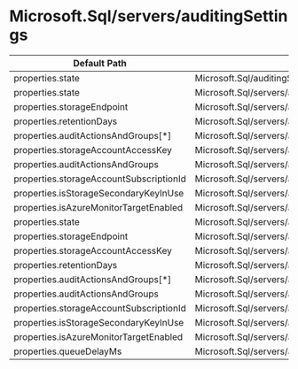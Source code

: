 # Microsoft.Sql/servers/auditingSettings

| Default Path | Alias |
|---|---|
| properties.state | Microsoft.Sql/auditingSettings.state |
| properties.state | Microsoft.Sql/servers/auditingSettings/state |
| properties.storageEndpoint | Microsoft.Sql/servers/auditingSettings/storageEndpoint |
| properties.retentionDays | Microsoft.Sql/servers/auditingSettings/retentionDays |
| properties.auditActionsAndGroups[*] | Microsoft.Sql/servers/auditingSettings/auditActionsAndGroups[*] |
| properties.storageAccountAccessKey | Microsoft.Sql/servers/auditingSettings/storageAccountAccessKey |
| properties.auditActionsAndGroups | Microsoft.Sql/servers/auditingSettings/auditActionsAndGroups |
| properties.storageAccountSubscriptionId | Microsoft.Sql/servers/auditingSettings/storageAccountSubscriptionId |
| properties.isStorageSecondaryKeyInUse | Microsoft.Sql/servers/auditingSettings/isStorageSecondaryKeyInUse |
| properties.isAzureMonitorTargetEnabled | Microsoft.Sql/servers/auditingSettings/isAzureMonitorTargetEnabled |
| properties.state | Microsoft.Sql/servers/auditingSettings/default.state |
| properties.storageEndpoint | Microsoft.Sql/servers/auditingSettings/default.storageEndpoint |
| properties.storageAccountAccessKey | Microsoft.Sql/servers/auditingSettings/default.storageAccountAccessKey |
| properties.retentionDays | Microsoft.Sql/servers/auditingSettings/default.retentionDays |
| properties.auditActionsAndGroups[*] | Microsoft.Sql/servers/auditingSettings/default.auditActionsAndGroups[*] |
| properties.auditActionsAndGroups | Microsoft.Sql/servers/auditingSettings/default.auditActionsAndGroups |
| properties.storageAccountSubscriptionId | Microsoft.Sql/servers/auditingSettings/default.storageAccountSubscriptionId |
| properties.isStorageSecondaryKeyInUse | Microsoft.Sql/servers/auditingSettings/default.isStorageSecondaryKeyInUse |
| properties.isAzureMonitorTargetEnabled | Microsoft.Sql/servers/auditingSettings/default.isAzureMonitorTargetEnabled |
| properties.queueDelayMs | Microsoft.Sql/servers/auditingSettings/default.queueDelayMs |

